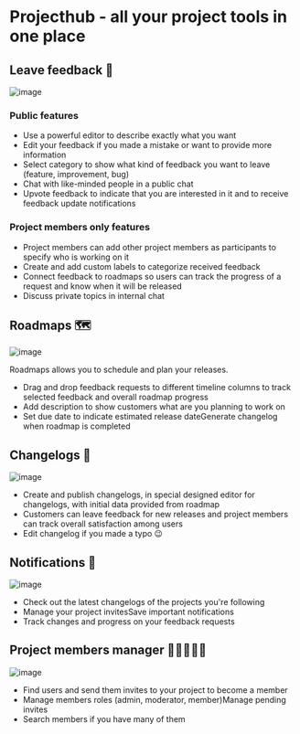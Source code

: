 # Projecthub - all your project tools in one place

## Leave feedback 📝

![image](https://user-images.githubusercontent.com/30213662/151669920-69b1415d-67b7-499e-a30b-2d0f4a09fa7a.png)

### Public features

- Use a powerful editor to describe exactly what you want
- Edit your feedback if you made a mistake or want to provide more information
- Select category to show what kind of feedback you want to leave (feature, improvement, bug)
- Chat with like-minded people in a public chat
- Upvote feedback to indicate that you are interested in it and to receive feedback update notifications

### Project members only features

- Project members can add other project members as participants to specify who is working on it
- Create and add custom labels to categorize received feedback
- Connect feedback to roadmaps so users can track the progress of a request and know when it will be released
- Discuss private topics in internal chat

## Roadmaps 🗺️

![image](https://user-images.githubusercontent.com/30213662/151670025-bb63746d-da56-4297-b113-45d74c27e032.png)

Roadmaps allows you to schedule and plan your releases.
- Drag and drop feedback requests to different timeline columns to track selected feedback and overall roadmap progress 
- Add description to show customers what are you planning to work on
- Set due date to indicate estimated release dateGenerate changelog when roadmap is completed

## Changelogs 📰

![image](https://user-images.githubusercontent.com/30213662/151670094-79e5f3ae-39d3-4ad3-b314-b9a4bba3b44c.png)

- Create and publish changelogs, in special designed editor for changelogs, with initial data provided from roadmap
- Customers can leave feedback for new releases and project members can track overall satisfaction among users
- Edit changelog if you made a typo 😉

## Notifications 🔔

![image](https://user-images.githubusercontent.com/30213662/151670133-0dde74ee-0631-4659-a31c-ae252cf97e32.png)

- Check out the latest changelogs of the projects you're following
- Manage your project invitesSave important notifications
- Track changes and progress on your feedback requests

## Project members manager 🧑🏻‍🤝‍🧑🏻

![image](https://user-images.githubusercontent.com/30213662/151670159-60d66d44-4915-49d5-b3b8-ab026cd2089b.png)

- Find users and send them invites to your project to become a member
- Manage members roles (admin, moderator, member)Manage pending invites
- Search members if you have many of them



